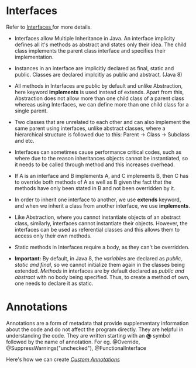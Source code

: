 # Interfaces

Refer to <a href="Interface.java"> Interfaces </a> for more details.

- Interfaces allow Multiple Inheritance in Java. An interface implicity defines all it's methods as abstract and states only their idea. The child class implements the parent class interface and specifies their implementation.

- Instances in an interface are implicitly declared as final, static and public. Classes are declared implcitly as public and abstract. (Java 8)

- All methods in Interfaces are public by default and unlike Abstraction, here keyword **implements** is used instead of extends. Apart from this, Abstraction does not allow more than one child class of a parent class whereas using Interfaces, we can define more than one child class for a single parent.

- Two classes that are unrelated to each other and can also implement the same parent using interfaces, unlike abstract classes, where a hierarchical structure is followed due to this: Parent -> Class -> Subclass and etc.

- Interfaces can sometimes cause performance critical codes, such as where due to the reason inheritances objects cannot be instantiated, so it needs to be called through method and this increases overhead.

- If A is an interface and B implements A, and C implements B, then C has to override both methods of A as well as B given the fact that the methods have only been stated in B and not been overridden by it.

- In order to inherit one interface to another, we use **extends** keyword, and when we inherit a class from another interface, we use **implements**.

- Like Abstraction, where you cannot instantiate objects of an abstract class, similarly, interfaces cannot instantiate their objects. However, the interfaces can be used as referential classes and this allows them to access only their own methods.

- Static methods in Interfaces require a body, as they can't be overridden.

- **Important:** By default, in Java 8, the _variables_ are declared as _public, static and final_, so we cannot initialize them again in the classes being extended. _Methods_ in interfaces are by default declared as _public and abstract_ with no body being specified. Thus, to create a method of own, one needs to declare it as static.

# Annotations

Annotations are a form of metadata that provide supplementary information about the code and do not affect the program directly. They are helpful in understanding the code. They are written starting with an **@** symbol followed by the name of annotation. For eg. @Override, @SuppressWarnings("unchecked"), @FunctionalInterface

Here's how we can create <a href="Interface.java">*Custom Annotations*</a>
